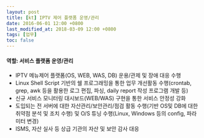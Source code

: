 ```yaml
---
layout: post
title: [kt] IPTV 제어 플랫폼 운영/관리
date: 2016-06-01 12:00 +0800
last_modified_at: 2018-03-09 12:00 +0800
tags: [업무]
toc: false
---
```


#### 역할: 서비스 플랫폼 운영/관리

- IPTV 메뉴제어 플랫폼(OS, WEB, WAS, DB) 운용/관제 및 장애 대응 수행
- Linux Shell Script 기반의 쉘 프로그래밍을 통한 업무 개선활동 수행(crontab, grep, awk 등을 활용한 로그 편집, 파싱, daily report 작성 프로그램 개발 등)
- 신규 서비스 모니터링 대시보드(WEB/WAS) 구현을 통한 서비스 안정성 강화
- 도입되는 전 서버에 대한 자산관리/보안관리/점검 활동 수행(기반 OS및 DB에 대한 취약점 분석 및 조치 수행) 및 O/S 튜닝 수행(Linux, Windows 등의 config, 파라미터 변경)
- ISMS, 자산 실사 등 상급 기관의 자산 및 보안 감사 대응